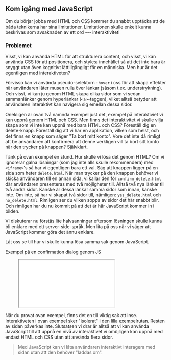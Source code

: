 ## Kom igång med JavaScript

Om du börjar jobba med HTML och CSS kommer du snabbt upptäcka att de båda teknikerna har sina limitationer. Limitationen skulle enkelt kunna beskrivas som avsaknaden av ett ord --- interaktivitet!

### Problemet

Visst, vi kan använda HTML för att strukturera content, och visst, vi kan använda CSS för att positionera, och style:a innehållet så att det inte bara är snyggt utan även kognitivt lättillgängligt för en människa. Men hur är det egentligen med interaktiveten?

Förvisso kan vi använda pseudo-selektorn `:hover` i css för att skapa effekter när användaren låter musen rulla över länkar (såsom t.ex. understrykning). Och visst, vi kan ju genom HTML skapa olika sidor som vi sedan sammanlänkar genom hyperlänkar (`<a>`-taggen), vilket alltså betyder att användaren interaktivt kan navigera sig emellan dessa sidor.

Onekligen är ovan två nämnda exempel just det, exempel på interaktiviet vi kan uppnå genom HTML och CSS. Men finns det interaktivitet vi skulle vilja skapa som vi inte kan uppnå med bara HTML och CSS? Föreställ dig en delete-knapp. Föreställ dig att vi har en applikation, vilken som helst, och det finns en knapp som säger "Ta bort mitt konto". Vore det inte då rimligt att be användaren att konfirmera att denne verkligen vill ta bort sitt konto när den trycker på knappen? Självklart.

Tänk på ovan exempel en stund. Hur skulle vi lösa det genom HTML? Om vi ignorerar galna lösningar (som jag inte alls skulle rekommendera) med `<iframe>`'s så har vi egentligen bara ett val. Säg att knappen ligger på en sida som heter `delete.html`. När man trycker på den knappen behöver vi skicka användaren till en annan sida, vi kallar den för `confirm_delete.html` där användaren presenteras med två möjligheter till. Alltså två nya länkar till två andra sidor. Kanske är dessa länkar samma sidor som innan, kanske inte. Om inte, så har vi skapat två sidor till, nämligen: `yes_delete.html` och `no_delete.html`. Rimligen ser du vilken soppa av sidor det här snabbt blir. Och rimligen har du nu kommit på att det är här JavaScript kommer in i bilden.

Vi diskuterar nu förstås lite halvsanningar eftersom lösningen skulle kunna bli enklare med ett server-side-språk. Men lita på oss när vi säger att JavaScript kommer göra det ännu enklare.

Låt oss se till hur vi skulle kunna lösa samma sak genom JavaScript.

Exempel på en confirmation dialog genom JS

<figure class="example">
  <iframe src="examples/js-dialog"></iframe>
</figure>

När du provat ovan exempel, finns det en till viktig sak att inse. Interaktiveten i ovan exempel sker "isolerat" i den lilla exempelrutan. Resten av sidan påverkas inte. Slutsatsen vi drar är alltså att vi kan använda JavaScript till att uppnå en nivå av interaktivet vi omöjligen kan uppnå med endast HTML och CSS utan att använda flera sidor.

> Med JavaScript kan vi låta användaren interaktivt interagera med sidan utan att den behöver "laddas om".


